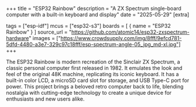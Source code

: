 +++
title = "ESP32 Rainbow"
description = "A ZX Spectrum single-board computer with a built-in keyboard and display"
date = "2025-05-29"
[extra]

tags = ["esp-idf"]
mcus = ["esp32-s3"]
boards = [
    { name = "ESP32 Rainbow" }
]
source_url = "https://github.com/atomic14/esp32-zxspectrum-hardware"
images = ["https://www.crowdsupply.com/img/8fff/9efcd781-5dfd-4480-a3e7-329c97c18fff/esp-spectrum-angle-05_jpg_md-xl.jpg"]
+++

The ESP32 Rainbow is modern recreation of the Sinclair ZX Spectrum, a classic personal computer first released in 1982. 
It emulates the look and feel of the original 48K machine, replicating its iconic keyboard. 
It has a built-in color LCD, a microSD card slot for storage, and USB Type-C port for power. 
This project brings a beloved retro computer back to life, blending nostalgia with cutting-edge technology to create 
a unique device for enthusiasts and new users alike.
